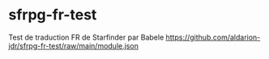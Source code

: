 # sfrpg-fr-test
Test de traduction FR de Starfinder par Babele
https://github.com/aldarion-jdr/sfrpg-fr-test/raw/main/module.json

